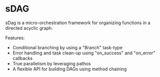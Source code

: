# sDAG

sDag is a micro-orchestration framework for organizing functions in a directed acyclic graph.

Features:

- Conditional branching by using a "Branch" task-type
- Error handling and task clean-up using "on_success" and "on_error" callbacks
- True parallelism by leveraging pathos
- A flexible API for building DAGs using method chaining

